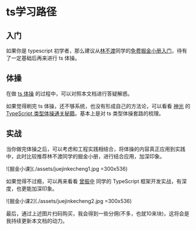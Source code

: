 # ts学习路径

## 入门

如果你是 typescript 初学者，那么建议从[林不渡](https://juejin.cn/user/782508012077678)同学的[免费掘金小册入门](https://juejin.cn/book/7288482920602271802)，待有了一定基础后再来进行 ts 体操。

## 体操

在做 [ts 体操]((https://github.com/type-challenges/type-challenges)) 的过程中，可以对照本文档进行答疑解惑。

如果觉得刷完 ts 体操，还不够系统，也没有形成自己的方法论，可以看看 [神光](https://mp.weixin.qq.com/s/jogw1iMX5TdvX0x0M57jVA) 的 [TypeScript 类型体操通关秘籍](https://juejin.cn/book/7047524421182947366)。基本上是对 ts 类型体操套路的梳理。

## 实战

当你做完体操之后，可以考虑和工程实践相结合，将体操的内容真正应用到实践中，此时比较推荐林不渡同学的掘金小册，进行结合应用，加深印象。

![掘金小课](./assets/juejinkecheng1.jpg =300x536)

如果觉得不过瘾，可以再来看看 [曾振中](https://juejin.cn/user/2348212570041837) 同学的 TypeScript 框架开发实战，有深度，也更能加深印象。

![掘金小课2](./assets/juejinkecheng2.jpg =300x536)

最后，通过上述图片扫码购买，我会得到一些分佣(不多，也就10来块)，这将会是我持续更新本文档的动力。

